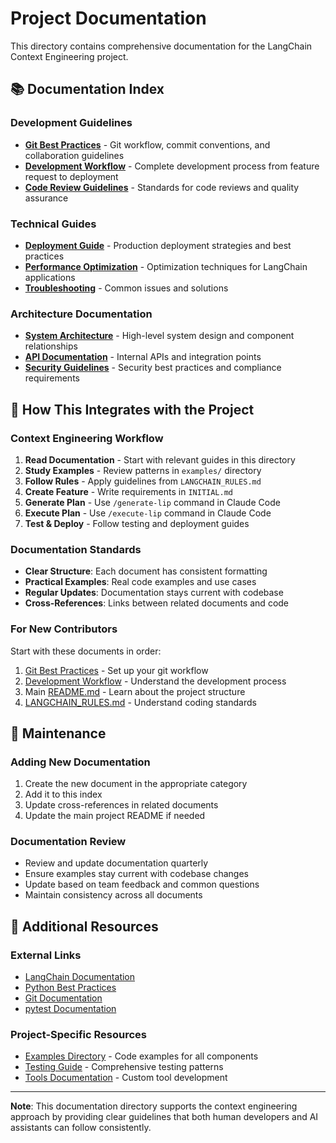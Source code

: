 # Project Documentation

This directory contains comprehensive documentation for the LangChain Context Engineering project.

## 📚 Documentation Index

### Development Guidelines
- **[Git Best Practices](git-best-practices.md)** - Git workflow, commit conventions, and collaboration guidelines
- **[Development Workflow](development-workflow.md)** - Complete development process from feature request to deployment
- **[Code Review Guidelines](code-review-guidelines.md)** - Standards for code reviews and quality assurance

### Technical Guides
- **[Deployment Guide](deployment-guide.md)** - Production deployment strategies and best practices
- **[Performance Optimization](performance-optimization.md)** - Optimization techniques for LangChain applications
- **[Troubleshooting](troubleshooting.md)** - Common issues and solutions

### Architecture Documentation
- **[System Architecture](system-architecture.md)** - High-level system design and component relationships
- **[API Documentation](api-documentation.md)** - Internal APIs and integration points
- **[Security Guidelines](security-guidelines.md)** - Security best practices and compliance requirements

## 🎯 How This Integrates with the Project

### Context Engineering Workflow
1. **Read Documentation** - Start with relevant guides in this directory
2. **Study Examples** - Review patterns in `examples/` directory  
3. **Follow Rules** - Apply guidelines from `LANGCHAIN_RULES.md`
4. **Create Feature** - Write requirements in `INITIAL.md`
5. **Generate Plan** - Use `/generate-lip` command in Claude Code
6. **Execute Plan** - Use `/execute-lip` command in Claude Code
7. **Test & Deploy** - Follow testing and deployment guides

### Documentation Standards
- **Clear Structure**: Each document has consistent formatting
- **Practical Examples**: Real code examples and use cases
- **Regular Updates**: Documentation stays current with codebase
- **Cross-References**: Links between related documents and code

### For New Contributors
Start with these documents in order:
1. [Git Best Practices](git-best-practices.md) - Set up your git workflow
2. [Development Workflow](development-workflow.md) - Understand the development process
3. Main [README.md](../README.md) - Learn about the project structure
4. [LANGCHAIN_RULES.md](../LANGCHAIN_RULES.md) - Understand coding standards

## 🔧 Maintenance

### Adding New Documentation
1. Create the new document in the appropriate category
2. Add it to this index
3. Update cross-references in related documents
4. Update the main project README if needed

### Documentation Review
- Review and update documentation quarterly
- Ensure examples stay current with codebase changes
- Update based on team feedback and common questions
- Maintain consistency across all documents

## 📖 Additional Resources

### External Links
- [LangChain Documentation](https://python.langchain.com/docs/)
- [Python Best Practices](https://docs.python-guide.org/)
- [Git Documentation](https://git-scm.com/doc)
- [pytest Documentation](https://docs.pytest.org/)

### Project-Specific Resources
- [Examples Directory](../examples/) - Code examples for all components
- [Testing Guide](../examples/tests/README.md) - Comprehensive testing patterns
- [Tools Documentation](../examples/tools/README.md) - Custom tool development

---

**Note**: This documentation directory supports the context engineering approach by providing clear guidelines that both human developers and AI assistants can follow consistently.